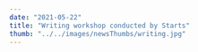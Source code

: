 ```yaml
---
date: "2021-05-22"
title: "Writing workshop conducted by Starts" 
thumb: "../../images/newsThumbs/writing.jpg"
---
```

